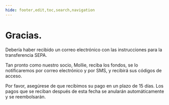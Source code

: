 ```yaml
---
hide: footer,edit,toc,search,navigation
---
```


# Gracias.

Debería haber recibido un correo electrónico con las instrucciones para la transferencia SEPA.

Tan pronto como nuestro socio, Mollie, reciba los fondos, se lo notificaremos por correo electrónico y por SMS, y recibirá sus códigos de acceso.

Por favor, asegúrese de que recibimos su pago en un plazo de 15 días. Los pagos que se reciban después de esta fecha se anularán automáticamente y se reembolsarán.